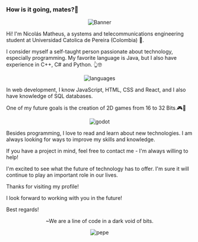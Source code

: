 
### How is it going, mates?👺

<p align="center">
  <img src="https://github.com/NikolaiIST/NikolaiIST/assets/150312544/1fa3d0a6-668e-4c57-b234-0cc935c0ca68" alt="Banner">
</p>

Hi! I'm Nicolás Matheus, a systems and telecommunications engineering student at Universidad Catolica de Pereira (Colombia) 🌱.

I consider myself a self-taught person passionate about technology, especially programming. My favorite language is Java, but I also have experience in C++, C# and Python. 👆🤓

<p align="center">
  <img src="https://github.com/NikolaiIST/NikolaiIST/assets/150312544/e2c79612-cfde-4407-b966-62f8cdf17414" alt="languages">
</p>

In web development, I know JavaScript, HTML, CSS and React, and I also have knowledge of SQL databases.

One of my future goals is the creation of 2D games from 16 to 32 Bits.🎮👾

<p align="center">
  <img src="https://github.com/NikolaiIST/NikolaiIST/assets/150312544/3ac0df87-84b6-45f7-b9a2-5556ea3433ef" alt="godot">
</p>

Besides programming, I love to read and learn about new technologies. I am always looking for ways to improve my skills and knowledge.

If you have a project in mind, feel free to contact me - I'm always willing to help!

I'm excited to see what the future of technology has to offer. I'm sure it will continue to play an important role in our lives.

Thanks for visiting my profile!

I look forward to working with you in the future!

Best regards!

<p align="center">
  ~We are a line of code in a dark void of bits.
</p>
<p align="center">
  <img src="https://github.com/NikolaiIST/NikolaiIST/assets/150312544/f2e804be-dfa3-49f6-a372-4261f01a6be0" alt="pepe">
</p>
